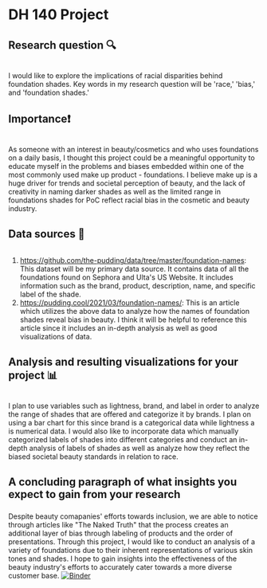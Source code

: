 # DH 140 Project 
## Research question 🔍
###### 
I would like to explore the implications of racial disparities behind foundation shades. Key words in my research question will be 'race,' 'bias,' and 'foundation shades.' 
## Importance❗️
###### 
As someone with an interest in beauty/cosmetics and who uses foundations on a daily basis, I thought this project could be a meaningful opportunity to educate myself in the problems and biases embedded within one of the most commonly used make up product - foundations. I believe make up is a huge driver for trends and societal perception of beauty, and the lack of creativity in naming darker shades as well as the limited range in foundations shades for PoC reflect racial bias in the cosmetic and beauty industry. 
## Data sources 📑
###### 
1. https://github.com/the-pudding/data/tree/master/foundation-names: This dataset will be my primary data source. It contains data of all the foundations found on Sephora and Ulta's US Website. It includes information such as the brand, product, description, name, and specific label of the shade. 
2. https://pudding.cool/2021/03/foundation-names/: This is an article which utilizes the above data to analyze how the names of foundation shades reveal bias in beauty. I think it will be helpful to reference this article since it includes an in-depth analysis as well as good visualizations of data. 
## Analysis and resulting visualizations for your project 📊
###### 
I plan to use variables such as lightness, brand, and label in order to analyze the range of shades that are offered and categorize it by brands. I plan on using a bar chart for this since brand is a categorical data while lightness a is numerical data. I would also like to incorporate data which manually categorized labels of shades into different categories and conduct an in-depth analysis of labels of shades as well as analyze how they reflect the biased societal beauty standards in relation to race. 
## A concluding paragraph of what insights you expect to gain from your research
#####
Despite beauty comapanies' efforts towards inclusion, we are able to notice through articles like "The Naked Truth" that the process creates an additional layer of bias through labeling of products and the order of presentations. Through this project, I would like to conduct an analysis of a variety of foundations due to their inherent representations of various skin tones and shades. I hope to gain insights into the effectiveness of the beauty industry's efforts to accurately cater towards a more diverse customer base.
[![Binder](https://mybinder.org/badge_logo.svg)](https://mybinder.org/v2/gh/samanthapark23/dh140project/HEAD)
